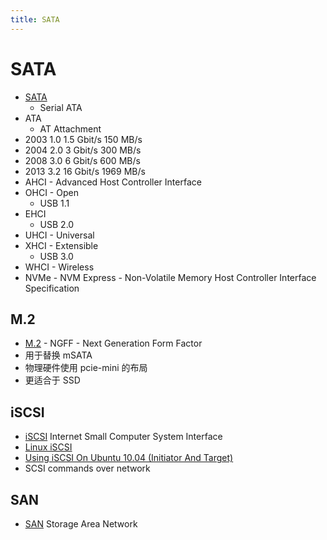 ```yaml
---
title: SATA
---
```


# SATA

- [SATA](https://en.wikipedia.org/wiki/Serial_ATA)
  - Serial ATA
- ATA
  - AT Attachment
- 2003 1.0 1.5 Gbit/s 150 MB/s
- 2004 2.0 3 Gbit/s 300 MB/s
- 2008 3.0 6 Gbit/s 600 MB/s
- 2013 3.2 16 Gbit/s 1969 MB/s
- AHCI - Advanced Host Controller Interface
- OHCI - Open
  - USB 1.1
- EHCI
  - USB 2.0
- UHCI - Universal
- XHCI - Extensible
  - USB 3.0
- WHCI - Wireless
- NVMe - NVM Express - Non-Volatile Memory Host Controller Interface Specification


## M.2

- [M.2](https://en.wikipedia.org/wiki/M.2) - NGFF - Next Generation Form Factor
- 用于替换 mSATA
- 物理硬件使用 pcie-mini 的布局
- 更适合于 SSD

## iSCSI

- [iSCSI](https://en.wikipedia.org/wiki/ISCSI) Internet Small Computer System Interface
- [Linux iSCSI](http://www.linux-iscsi.org)
- [Using iSCSI On Ubuntu 10.04 (Initiator And Target)](https://www.howtoforge.com/using-iscsi-on-ubuntu-10.04-initiator-and-target)
- SCSI commands over network

## SAN

- [SAN](https://en.wikipedia.org/wiki/Storage_area_network) Storage Area Network
